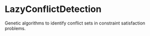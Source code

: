 # LazyConflictDetection
Genetic algorithms to identify conflict sets in constraint satisfaction problems.
